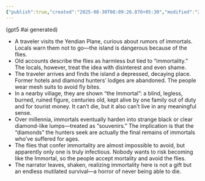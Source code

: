 ```yaml
---
{"publish":true,"created":"2025-08-30T08:09:26.870+05:30","modified":"2025-08-30T08:09:26.870+05:30","cssclasses":""}
---
```



(gpt5 #ai generated)

- A traveler visits the Yendian Plane, curious about rumors of immortals. Locals warn them not to go—the island is dangerous because of the flies.
- Old accounts describe the flies as harmless but tied to “immortality.” The locals, however, treat the idea with disinterest and even shame.
- The traveler arrives and finds the island a depressed, decaying place. Former hotels and diamond hunters’ lodges are abandoned. The people wear mesh suits to avoid fly bites.
- In a nearby village, they are shown “the Immortal”: a blind, legless, burned, ruined figure, centuries old, kept alive by one family out of duty and for tourist money. It can’t die, but it also can’t live in any meaningful sense.
- Over millennia, immortals eventually harden into strange black or clear diamond-like lumps—treated as “souvenirs.” The implication is that the “diamonds” the hunters seek are actually the final remains of immortals who’ve suffered for ages.
- The flies that confer immortality are almost impossible to avoid, but apparently only one is truly infectious. Nobody wants to risk becoming like the Immortal, so the people accept mortality and avoid the flies.
- The narrator leaves, shaken, realizing immortality here is not a gift but an endless mutilated survival—a horror of never being able to die.
